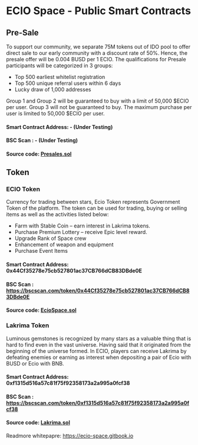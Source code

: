 # ECIO Space - Public Smart Contracts
## Pre-Sale
To support our community, we separate 75M tokens out of IDO pool to offer direct sale to our early community with a discount rate of 50%. Hence, the presale offer will be 0.004 BUSD per 1 ECIO.
The qualifications for Presale participants will be categorized in 3 groups:
- Top 500 earliest whitelist registration
- Top 500 unique referral users within 6 days
- Lucky draw of 1,000 addresses 

Group 1 and Group 2 will be guaranteed to buy with a limit of 50,000 $ECIO per user. 
Group 3 will not be guaranteed to buy. The maximum purchase per user is limited to 50,000 $ECIO per user.
#### Smart Contract Address: - (Under Testing)
#### BSC Scan : - (Under Testing)
#### Source code: [Presales.sol](contracts/Presales.sol)


## Token

### ECIO Token
Currency for trading between stars, Ecio Token represents Government Token of the platform. The token can be used for trading, buying or selling items as well as the activities listed below:
- Farm with Stable Coin – earn interest in Lakrima tokens.
- Purchase Premium Lottery – receive Epic level reward.
- Upgrade Rank of Space crew
- Enhancement of weapon and equipment
- Purchase Event Items 
#### Smart Contract Address: 0x44Cf35278e75cb527801ac37CB766dCB83DBde0E
#### BSC Scan : https://bscscan.com/token/0x44Cf35278e75cb527801ac37CB766dCB83DBde0E
#### Source code: [EcioSpace.sol](contracts/EcioSpace.sol)

### Lakrima Token
Luminous gemstones is recognized by many stars as a valuable thing that is hard to find even in the vast universe. Having said that it originated from the beginning of the universe formed. In ECIO, players can receive Lakrima by defeating enemies or earning as interest when depositing a pair of Ecio with BUSD or Ecio with BNB. 
#### Smart Contract Address: 0xf1315d516a57c81f75f92358173a2a995a0fcf38
#### BSC Scan : https://bscscan.com/token/0xf1315d516a57c81f75f92358173a2a995a0fcf38
#### Source code: [Lakrima.sol](contracts/Lakrima.sol)



Readmore whitepapre: https://ecio-space.gitbook.io
